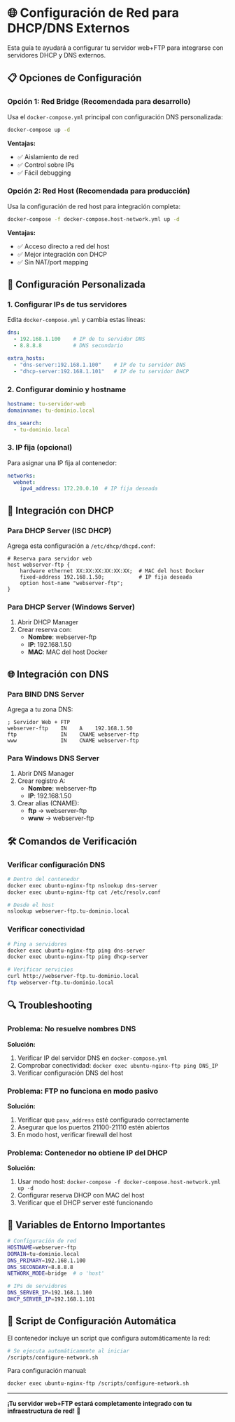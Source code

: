 # 🌐 Configuración de Red para DHCP/DNS Externos

Esta guía te ayudará a configurar tu servidor web+FTP para integrarse con servidores DHCP y DNS externos.

## 📋 Opciones de Configuración

### Opción 1: Red Bridge (Recomendada para desarrollo)

Usa el `docker-compose.yml` principal con configuración DNS personalizada:

```bash
docker-compose up -d
```

**Ventajas:**
- ✅ Aislamiento de red
- ✅ Control sobre IPs
- ✅ Fácil debugging

### Opción 2: Red Host (Recomendada para producción)

Usa la configuración de red host para integración completa:

```bash
docker-compose -f docker-compose.host-network.yml up -d
```

**Ventajas:**
- ✅ Acceso directo a red del host
- ✅ Mejor integración con DHCP
- ✅ Sin NAT/port mapping

## 🔧 Configuración Personalizada

### 1. Configurar IPs de tus servidores

Edita `docker-compose.yml` y cambia estas líneas:

```yaml
dns:
  - 192.168.1.100    # IP de tu servidor DNS
  - 8.8.8.8          # DNS secundario

extra_hosts:
  - "dns-server:192.168.1.100"    # IP de tu servidor DNS
  - "dhcp-server:192.168.1.101"   # IP de tu servidor DHCP
```

### 2. Configurar dominio y hostname

```yaml
hostname: tu-servidor-web
domainname: tu-dominio.local

dns_search:
  - tu-dominio.local
```

### 3. IP fija (opcional)

Para asignar una IP fija al contenedor:

```yaml
networks:
  webnet:
    ipv4_address: 172.20.0.10  # IP fija deseada
```

## 🔌 Integración con DHCP

### Para DHCP Server (ISC DHCP)

Agrega esta configuración a `/etc/dhcp/dhcpd.conf`:

```
# Reserva para servidor web
host webserver-ftp {
    hardware ethernet XX:XX:XX:XX:XX:XX;  # MAC del host Docker
    fixed-address 192.168.1.50;           # IP fija deseada
    option host-name "webserver-ftp";
}
```

### Para DHCP Server (Windows Server)

1. Abrir DHCP Manager
2. Crear reserva con:
   - **Nombre**: webserver-ftp
   - **IP**: 192.168.1.50
   - **MAC**: MAC del host Docker

## 🌐 Integración con DNS

### Para BIND DNS Server

Agrega a tu zona DNS:

```
; Servidor Web + FTP
webserver-ftp    IN    A    192.168.1.50
ftp              IN    CNAME webserver-ftp
www              IN    CNAME webserver-ftp
```

### Para Windows DNS Server

1. Abrir DNS Manager
2. Crear registro A:
   - **Nombre**: webserver-ftp
   - **IP**: 192.168.1.50
3. Crear alias (CNAME):
   - **ftp** → webserver-ftp
   - **www** → webserver-ftp

## 🛠️ Comandos de Verificación

### Verificar configuración DNS

```bash
# Dentro del contenedor
docker exec ubuntu-nginx-ftp nslookup dns-server
docker exec ubuntu-nginx-ftp cat /etc/resolv.conf

# Desde el host
nslookup webserver-ftp.tu-dominio.local
```

### Verificar conectividad

```bash
# Ping a servidores
docker exec ubuntu-nginx-ftp ping dns-server
docker exec ubuntu-nginx-ftp ping dhcp-server

# Verificar servicios
curl http://webserver-ftp.tu-dominio.local
ftp webserver-ftp.tu-dominio.local
```

## 🔍 Troubleshooting

### Problema: No resuelve nombres DNS

**Solución:**
1. Verificar IP del servidor DNS en `docker-compose.yml`
2. Comprobar conectividad: `docker exec ubuntu-nginx-ftp ping DNS_IP`
3. Verificar configuración DNS del host

### Problema: FTP no funciona en modo pasivo

**Solución:**
1. Verificar que `pasv_address` esté configurado correctamente
2. Asegurar que los puertos 21100-21110 estén abiertos
3. En modo host, verificar firewall del host

### Problema: Contenedor no obtiene IP del DHCP

**Solución:**
1. Usar modo host: `docker-compose -f docker-compose.host-network.yml up -d`
2. Configurar reserva DHCP con MAC del host
3. Verificar que el DHCP server esté funcionando

## 📝 Variables de Entorno Importantes

```bash
# Configuración de red
HOSTNAME=webserver-ftp
DOMAIN=tu-dominio.local
DNS_PRIMARY=192.168.1.100
DNS_SECONDARY=8.8.8.8
NETWORK_MODE=bridge  # o 'host'

# IPs de servidores
DNS_SERVER_IP=192.168.1.100
DHCP_SERVER_IP=192.168.1.101
```

## 🚀 Script de Configuración Automática

El contenedor incluye un script que configura automáticamente la red:

```bash
# Se ejecuta automáticamente al iniciar
/scripts/configure-network.sh
```

Para configuración manual:
```bash
docker exec ubuntu-nginx-ftp /scripts/configure-network.sh
```

---

**¡Tu servidor web+FTP estará completamente integrado con tu infraestructura de red!** 🎉
